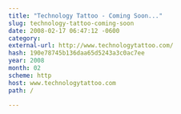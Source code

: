 ```yaml
---
title: "Technology Tattoo - Coming Soon..."
slug: technology-tattoo-coming-soon
date: 2008-02-17 06:47:12 -0600
category: 
external-url: http://www.technologytattoo.com/
hash: 190e78745b136daa65d5243a3c0ac7ee
year: 2008
month: 02
scheme: http
host: www.technologytattoo.com
path: /

---
```



